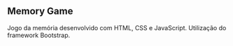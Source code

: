## Memory Game

Jogo da memória desenvolvido com HTML, CSS e JavaScript.
Utilização do framework Bootstrap.
